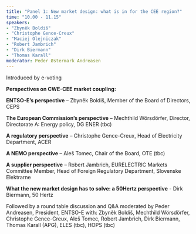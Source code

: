 ```yaml
---
title: "Panel 1: New market design: what is in for the CEE region?"
time: "10.00 - 11.15"
speakers:
- "Zbyněk Boldiš"
- "Christophe Gence-Creux"
- "Maciej Olejniczak"
- "Robert Jambrich"
- "Dirk Biermann"
- "Thomas Karall"
moderator: Peder Østermark Andreasen
---
```


Introduced by e-voting

__Perspectives on CWE-CEE market coupling:__

__ENTSO-E’s perspective__ – Zbyněk Boldiš, Member of the Board of Directors, CEPS

__The European Commission’s perspective__ – Mechthild Wörsdörfer, Director, Directorate A: Energy policy, DG ENER (tbc)

__A regulatory perspective__ – Christophe Gence-Creux, Head of Electricity Department, ACER

__A NEMO perspective__ – Aleš Tomec, Chair of the Board, OTE (tbc)

__A supplier perspective__ – Robert Jambrich, EURELECTRIC Markets Committee Member, Head of Foreign Regulatory Department, Slovenske Elektrarne

__What the new market design has to solve: a 50Hertz perspective__ - Dirk Biermann, 50 Hertz



Followed by a round table discussion and Q&A moderated by Peder Andreasen, President, ENTSO-E with: Zbyněk Boldiš, Mechthild Wörsdörfer, Christophe Gence-Creux, Aleš Tomec, Robert Jambrich, Dirk Biermann, Thomas Karall (APG), ELES (tbc), HOPS (tbc)
